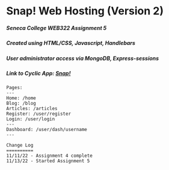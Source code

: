
# Snap! Web Hosting (Version 2)

##### Seneca College ***WEB322 Assignment 5***

##### Created using ***HTML/CSS***, ***Javascript***, ***Handlebars***

##### User administrator access via ***MongoDB***, ***Express-sessions***

##### Link to Cyclic App: [Snap!](https://snap.cyclic.app)

```
Pages:
---
Home: /home
Blog: /blog
Articles: /articles
Register: /user/register
Login: /user/login
---
Dashboard: /user/dash/username
---

Change Log
==========
11/11/22 - Assignment 4 complete
11/13/22 - Started Assignment 5
```

